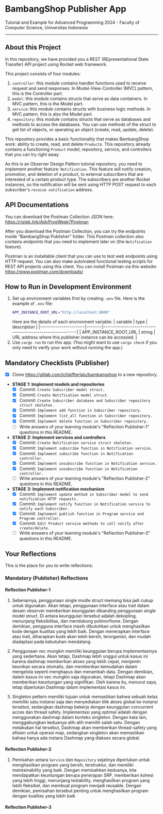 # BambangShop Publisher App
Tutorial and Example for Advanced Programming 2024 - Faculty of Computer Science, Universitas Indonesia

---

## About this Project
In this repository, we have provided you a REST (REpresentational State Transfer) API project using Rocket web framework.

This project consists of four modules:
1.  `controller`: this module contains handler functions used to receive request and send responses.
    In Model-View-Controller (MVC) pattern, this is the Controller part.
2.  `model`: this module contains structs that serve as data containers.
    In MVC pattern, this is the Model part.
3.  `service`: this module contains structs with business logic methods.
    In MVC pattern, this is also the Model part.
4.  `repository`: this module contains structs that serve as databases and methods to access the databases.
    You can use methods of the struct to get list of objects, or operating an object (create, read, update, delete).

This repository provides a basic functionality that makes BambangShop work: ability to create, read, and delete `Product`s.
This repository already contains a functioning `Product` model, repository, service, and controllers that you can try right away.

As this is an Observer Design Pattern tutorial repository, you need to implement another feature: `Notification`.
This feature will notify creation, promotion, and deletion of a product, to external subscribers that are interested of a certain product type.
The subscribers are another Rocket instances, so the notification will be sent using HTTP POST request to each subscriber's `receive notification` address.

## API Documentations

You can download the Postman Collection JSON here: https://ristek.link/AdvProgWeek7Postman

After you download the Postman Collection, you can try the endpoints inside "BambangShop Publisher" folder.
This Postman collection also contains endpoints that you need to implement later on (the `Notification` feature).

Postman is an installable client that you can use to test web endpoints using HTTP request.
You can also make automated functional testing scripts for REST API projects using this client.
You can install Postman via this website: https://www.postman.com/downloads/

## How to Run in Development Environment
1.  Set up environment variables first by creating `.env` file.
    Here is the example of `.env` file:
    ```bash
    APP_INSTANCE_ROOT_URL="http://localhost:8000"
    ```
    Here are the details of each environment variable:
    | variable              | type   | description                                                |
    |-----------------------|--------|------------------------------------------------------------|
    | APP_INSTANCE_ROOT_URL | string | URL address where this publisher instance can be accessed. |
2.  Use `cargo run` to run this app.
    (You might want to use `cargo check` if you only need to verify your work without running the app.)

## Mandatory Checklists (Publisher)
-   [X] Clone https://gitlab.com/ichlaffterlalu/bambangshop to a new repository.
-   **STAGE 1: Implement models and repositories**
    -   [X] Commit: `Create Subscriber model struct.`
    -   [X] Commit: `Create Notification model struct.`
    -   [X] Commit: `Create Subscriber database and Subscriber repository struct skeleton.`
    -   [X] Commit: `Implement add function in Subscriber repository.`
    -   [X] Commit: `Implement list_all function in Subscriber repository.`
    -   [X] Commit: `Implement delete function in Subscriber repository.`
    -   [ ] Write answers of your learning module's "Reflection Publisher-1" questions in this README.
-   **STAGE 2: Implement services and controllers**
    -   [X] Commit: `Create Notification service struct skeleton.`
    -   [X] Commit: `Implement subscribe function in Notification service.`
    -   [X] Commit: `Implement subscribe function in Notification controller.`
    -   [X] Commit: `Implement unsubscribe function in Notification service.`
    -   [X] Commit: `Implement unsubscribe function in Notification controller.`
    -   [ ] Write answers of your learning module's "Reflection Publisher-2" questions in this README.
-   **STAGE 3: Implement notification mechanism**
    -   [X] Commit: `Implement update method in Subscriber model to send notification HTTP requests.`
    -   [X] Commit: `Implement notify function in Notification service to notify each Subscriber.`
    -   [X] Commit: `Implement publish function in Program service and Program controller.`
    -   [X] Commit: `Edit Product service methods to call notify after create/delete.`
    -   [ ] Write answers of your learning module's "Reflection Publisher-3" questions in this README.

## Your Reflections
This is the place for you to write reflections:

### Mandatory (Publisher) Reflections

#### Reflection Publisher-1

1. Sebenarnya, penggunaan single modle struct memang bisa jadi cukup untuk digunakan. Akan tetapi, penggunaan interface atau trait dalam desain observer memberikan keunggulan dibanding penggunaan single model struct. Di antara keunggulan tersebut adalah dekopling, menunjang fleksibilitas, dan mendukung polimorfisme. Dengan demikian, pengguna interface masih dibutuhkan untuk menghasilkan kode dengan kualitas yang lebih baik. Dengan menerapkan interface atau trait, diharapkan kode akan lebih bersih, terorganisir, dan mudah diadaptasi pada kebutuhan mendatang.
   
2. Penggunaan vec mungkin memiliki keunggulan berupa implementasinya yang sederhana. Akan tetapi, Dashmap lebih unggul untuk kasus ini karena dashmap memberikan akses yang lebih cepat, menjamin keunikan secara otomatis, dan memberikan kemudahan dalam mengelola seperti menghapus dan menambah data. Dengan demikian, dalam kasus ini vec mungkin saja digunakan, tetapi Dashmap akan memberikan keuntungan yang signifikan. Oleh karena itu, menurut saya, tetap diperlukan Dashmap dalam implementasi kasus ini.

3. Singleton pettern memiliki tujuan untuk memastikan bahwa sebuah kelas memiliki satu instansi saja dan menyediakan titik akses global ke instansi tersebut, sedangkan dashmap bekerja dengan keunggulan concurrent acces dan thread safety. Implementasi yang optimal adalah dengan menggunakan dashmap dalam konteks singleton. Dengan kata lain, menggabungkan keduanya alih-alih memilih salah satu. Dengan melakukan hal tersebut, Dashmap akan memberikan thread-safety yang efisien untuk operasi map, sedangkan singleton akan memastikan bahwa hanya ada instans Dashmap yang diakses secara global.

#### Reflection Publisher-2

1. Pemisahan antara `Service` dan `Repository` sejatinya diperlukan untuk menghasilkan program yang bersih, terstruktur, dan memiliki maintainability yang baik. Dengan memisahkan keduanya, kita mendapatkan keuntungan berupa penerapan SRP, memberikan kohesi yang lebih tinggi, menunjang testability, menghasilkan program yang lebih fleksibel, dan membuat program menjadi reusable. Dengan demikian, pemisahan tersebut penting untuk menghasilkan program dengan kualitas yang lebih baik

#### Reflection Publisher-3
